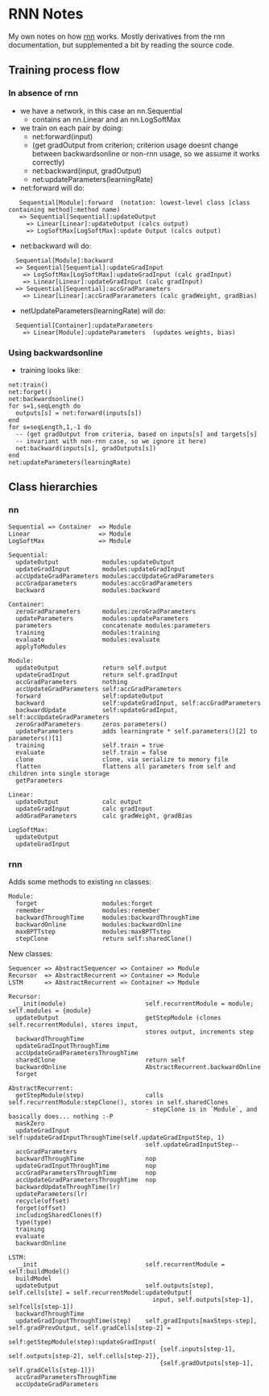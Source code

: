 # RNN Notes

My own notes on how [rnn](https://github.com/element-research/rnn) works.  Mostly derivatives from the rnn documentation, but supplemented a bit by reading the source code.

## Training process flow

### In absence of rnn

- we have a network, in this case an nn.Sequential
  - contains an nn.Linear and an nn.LogSoftMax
- we train on each pair by doing:
  - net:forward(input)
  - (get gradOutput from criterion; criterion usage doesnt change between backwardsonline or non-rnn usage, so we assume it works correctly)
  - net:backward(input, gradOutput)
  - net:updateParameters(learningRate)
- net:forward will do:
```
   Sequential[Module]:forward  (notation: lowest-level class [class containing method]:method name)
   => Sequential[Sequential]:updateOutput
     => Linear[Linear]:updateOutput (calcs output)
     => LogSoftMax[LogSoftMax]:update Output (calcs output)
```
- net:backward will do:
```
  Sequential[Module]:backward
  => Sequential[Sequential]:updateGradInput
    => LogSoftMax[LogSoftMax]:updateGradInput (calc gradInput)
    => Linear[Linear]:updateGradInput (calc gradInput)
  => Sequential[Sequential]:accGradParameters
    => Linear[Linear]:accGradPararameters (calc gradWeight, gradBias)
```
- netUpdateParameters(learningRate) will do:
```
  Sequential[Container]:updateParameters
    => Linear[Module]:updateParameters  (updates weights, bias)
```

### Using backwardsonline

- training looks like:
```
net:train()
net:forget()
net:backwardsonline()
for s=1,seqLength do
  outputs[s] = net:forward(inputs[s])
end
for s=seqLength,1,-1 do
  -- (get gradOutput from criteria, based on inputs[s] and targets[s]
  -- invariant with non-rnn case, so we ignore it here)
  net:backward(inputs[s], gradOutputs[s])
end
net:updateParameters(learningRate)
```

## Class hierarchies

### nn
```
Sequential => Container  => Module
Linear                   => Module
LogSoftMax               => Module

Sequential:
  updateOutput            modules:updateOutput
  updateGradInput         modules:updateGradInput
  accUpdateGradParameters modules:accUpdateGradParameters
  accGradparameters       modules:accGradParameters
  backward                modules:backward

Container:
  zeroGradParameters      modules:zeroGradParameters
  updateParameters        modules:updateParameters
  parameters              concatenate modules:parameters
  training                modules:training
  evaluate                modules:evaluate
  applyToModules

Module:
  updateOutput            return self.output
  updateGradInput         return self.gradInput
  accGradParameters       nothing
  accUpdateGradParameters self:accGradParameters
  forward                 self:updateOutput
  backward                self:updateGradInput, self:accGradParameters
  backwardUpdate          self:updateGradInput, self:accUpdateGradParameters
  zeroGradParameters      zeros parameters()
  updateParameters        adds learningrate * self.parameters()[2] to parameters()[1]
  training                self.train = true
  evaluate                self.train = false
  clone                   clone, via serialize to memory file
  flatten                 flattens all parameters from self and children into single storage
  getParameters

Linear:
  updateOutput            calc output
  updateGradInput         calc gradInput
  addGradParameters       calc gradWeight, gradBias

LogSoftMax:
  updateOutput
  updateGradInput 
```

### rnn

Adds some methods to existing `nn` classes:
```
Module:
  forget                  modules:forget
  remember                modules:remember
  backwardThroughTime     modules:backwardThroughTime
  backwardOnline          modules:backwardOnline
  maxBPTTstep             modules:maxBPTTstep
  stepClone               return self:sharedClone()
```

New classes:
```
Sequencer => AbstractSequencer => Container => Module
Recursor  => AbstractRecurrent => Container => Module
LSTM      => AbstractRecurrent => Container => Module
```

```
Recursor:
  __init(module)                      self.recurrentModule = module; self.modules = {module}
  updateOutput                        getStepModule (clones self.recurrentModule), stores input,
                                      stores output, increments step
  backwardThroughTime
  updateGradInputThroughTime
  accUpdateGradParametersThroughTime
  sharedClone                         return self
  backwardOnline                      AbstractRecurrent.backwardOnline
  forget

AbstractRecurrent:
  getStepModule(step)                 calls self.recurrentModule:stepClone(), stores in self.sharedClones
                                      - stepClone is in `Module`, and basically does... nothing :-P
  maskZero
  updateGradInput                     self:updateGradInputThroughTime(self.updateGradInputStep, 1)
                                      self.updateGradInputStep--
  accGradParameters
  backwardThroughTime                 nop
  updateGradInputThroughTime          nop
  accGradParametersThroughTime        nop
  accUpdateGradParametersThroughTime  nop
  backwardUpdateThroughTime(lr)
  updateParameters(lr)
  recycle(offset)
  forget(offset)
  includingSharedClones(f)
  type(type)
  training
  evaluate
  backwardOnline

LSTM:
  __init                              self.recurrentModule = self:buildModel()
  buildModel
  updateOutput                        self.outputs[step], self.cells[ste] = self.recurrentModel:updateOutput(
                                        input, self.outputs[step-1], selfcells[step-1])
  backwardThroughTime
  updateGradInputThroughTime(step)    self.gradInputs[maxSteps-step], self.gradPrevOutput, self.gradCells[step-2] =
                                        self:getStepModule(step):updateGradInput(
                                          {self.inputs[step-1], self.outputs[step-2], self.cells[step-2]},
                                          {self.gradOutputs[step-1], self.gradCells[step-1]})
  accGradParametersThroughTime
  accUpdateGradParameters
```

